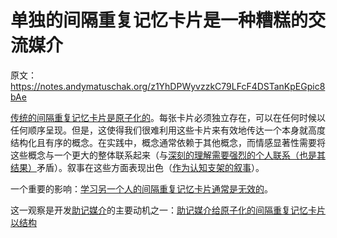 # 单独的间隔重复记忆卡片是一种糟糕的交流媒介

原文：https://notes.andymatuschak.org/z1YhDPWyvzzkC79LFcF4DSTanKpEGpic8bAe

[传统的间隔重复记忆卡片是原子化的](https://notes.andymatuschak.org/z4w269svvGhA2H5XFr6geaBbPTrxtJRpjt5TE)。每张卡片必须独立存在，可以在任何时候以任何顺序呈现。但是，这使得我们很难利用这些卡片来有效地传达一个本身就高度结构化且有序的概念。在实践中，概念通常依赖于其他概念，而情感显著性需要将这些概念与一个更大的整体联系起来（与[深刻的理解需要强烈的个人联系（也是其结果）](https://notes.andymatuschak.org/z5gCpoFJJThDFHK1a7Vv3ssxF3kkjeRaTrJHK)矛盾）。叙事在这些方面表现出色（[作为认知支架的叙事](https://notes.andymatuschak.org/zvHfreBts9DHWRtztZihrGKuPsP5j8LSPLQn)）。

一个重要的影响：[学习另一个人的间隔重复记忆卡片通常是无效的](https://notes.andymatuschak.org/z38fLX4H8oq9eXKnZH7wk8qDXfBLg2bxVyA2M)。

这一观察是开发[助记媒介](https://notes.andymatuschak.org/z4rRX3qwSSJRsEkdXKwH2shamgHNeRthrMLiF)的主要动机之一：[助记媒介给原子化的间隔重复记忆卡片以结构](https://notes.andymatuschak.org/z5YjgWTaYfhWLrEbysgmDfFRcZ1yxgLeBeZac)

